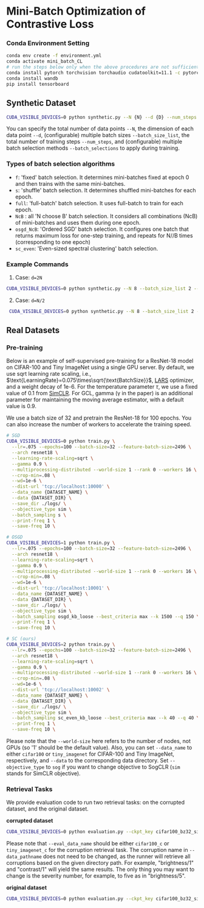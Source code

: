 # Mini-Batch Optimization of Contrastive Loss

### Conda Environment Setting

```bash
conda env create -f environment.yml
conda activate mini_batch_CL
# run the steps below only when the above procedures are not sufficient
conda install pytorch torchvision torchaudio cudatoolkit=11.1 -c pytorch -c nvidia
conda install wandb
pip install tensorboard
```

## Synthetic Dataset

```bash
CUDA_VISIBLE_DEVICES=0 python synthetic.py --N {N} --d {D} --num_steps {NUM_STEPS} --batch_selections {BATCH_SELECTION};
```
You can specify the total number of data points `--N`, the dimension of each data point `--d`, (configurable) multiple batch sizes `--batch_size_list`, the total number of training steps `--num_steps`, and (configurable) multiple batch selection methods `--batch_selections` to apply during training.


### Types of batch selection algorithms

* `f`: 'fixed' batch selection. It determines mini-batches fixed at epoch 0 and then trains with the same mini-batches.
* `s`: 'shuffle' batch selection. It determines shuffled mini-batches for each epoch.
* `full`: 'full-batch' batch selection. It uses full-batch to train for each epoch. 
* `NcB` : all 'N choose B' batch selection. It considers all combinations (NcB) of mini-batches and uses them during one epoch.
* `osgd_NcB`: 'Ordered SGD' batch selection. It configures one batch that returns maximum loss for one-step training, and repeats for N//B times (corresponding to one epoch)
* `sc_even`: 'Even-sized spectral clustering' batch selection. 

### Example Commands

1. Case: `d=2N` 

```bash
CUDA_VISIBLE_DEVICES=0 python synthetic.py --N 8 --batch_size_list 2 --d 16 --num_steps 2000 --batch_selections f s full NcB osgd_NcB sc_even 
```

2. Case: `d=N/2`

```bash
 CUDA_VISIBLE_DEVICES=0 python synthetic.py --N 8 --batch_size_list 2 --d 4 --num_steps 2000 --batch_selections f s full NcB osgd_NcB sc_even 
```

## Real Datasets

### Pre-training

Below is an example of self-supervised pre-training for a ResNet-18 model on CIFAR-100 and Tiny ImageNet using a single GPU server. By default, we use sqrt learning rate scaling, i.e., $\text{LearningRate}=0.075\times\sqrt{\text{BatchSize}}$, [LARS](https://arxiv.org/abs/1708.03888) optimizer, and a weight decay of 1e-6. For the temperature parameter $\tau$, we use a fixed value of $0.1$ from [SimCLR](https://arxiv.org/pdf/2002.05709.pdf). For GCL, gamma (γ in the paper) is an additional parameter for maintaining the moving average estimator, with a default value is $0.9$. 

We use a batch size of 32 and pretrain the ResNet-18 for 100 epochs. You can also increase the number of workers to accelerate the training speed.

```bash
# SGD
CUDA_VISIBLE_DEVICES=0 python train.py \
  --lr=.075 --epochs=100 --batch-size=32 --feature-batch-size=2496 \
  --arch resnet18 \
  --learning-rate-scaling=sqrt \
  --gamma 0.9 \
  --multiprocessing-distributed --world-size 1 --rank 0 --workers 16 \
  --crop-min=.08 \
  --wd=1e-6 \
  --dist-url 'tcp://localhost:10000' \
  --data_name {DATASET_NAME} \
  --data {DATASET_DIR} \
  --save_dir ./logs/ \
  --objective_type sim \
  --batch_sampling s \
  --print-freq 1 \
  --save-freq 10 \

# OSGD
CUDA_VISIBLE_DEVICES=1 python train.py \
  --lr=.075 --epochs=100 --batch-size=32 --feature-batch-size=2496 \
  --arch resnet18 \
  --learning-rate-scaling=sqrt \
  --gamma 0.9 \
  --multiprocessing-distributed --world-size 1 --rank 0 --workers 16 \
  --crop-min=.08 \
  --wd=1e-6 \
  --dist-url 'tcp://localhost:10001' \
  --data_name {DATASET_NAME} \
  --data {DATASET_DIR} \
  --save_dir ./logs/ \
  --objective_type sim \
  --batch_sampling osgd_kb_loose --best_criteria max --k 1500 --q 150 \
  --print-freq 1 \
  --save-freq 10 \

# SC (ours)
CUDA_VISIBLE_DEVICES=2 python train.py \
  --lr=.075 --epochs=100 --batch-size=32 --feature-batch-size=2496 \
  --arch resnet18 \
  --learning-rate-scaling=sqrt \
  --gamma 0.9 \
  --multiprocessing-distributed --world-size 1 --rank 0 --workers 16 \
  --crop-min=.08 \
  --wd=1e-6 \
  --dist-url 'tcp://localhost:10002' \
  --data_name {DATASET_NAME} \
  --data {DATASET_DIR} \
  --save_dir ./logs/ \
  --objective_type sim \
  --batch_sampling sc_even_kb_loose --best_criteria max --k 40 --q 40 \
  --print-freq 1 \
  --save-freq 10 \

```
Please note that the `--world-size` here refers to the number of nodes, not GPUs (so '1' should be the default value). Also, you can set `--data_name` to either `cifar100` or `tiny_imagenet` for CIFAR-100 and Tiny ImageNet, respectively, and `--data` to the corresponding data directory. Set `--objective_type` to `sog` if you want to change objective to SogCLR (`sim` stands for SimCLR objective).

### Retrieval Tasks
We provide evaluation code to run two retrieval tasks: on the corrupted dataset, and the original dataset.

**corrupted dataset**
```bash
CUDA_VISIBLE_DEVICES=0 python evaluation.py --ckpt_key cifar100_bz32_sim_all --evaluation corrupted_top1_accuracy --epoch_list 100 --eval_data_name cifar100_c --data_pathname "brightness/1";
```
Please note that `--eval_data_name` should be either `cifar100_c` or `tiny_imagenet_c` for the corruption retrieval task. The corruption name in `--data_pathname` does not need to be changed, as the runner will retrieve all corruptions based on the given directory path. For example, "brightness/1" and "contrast/1" will yield the same results. The only thing you may want to change is the severity number, for example, to five as in "brightness/5".

**original dataset**
```bash
CUDA_VISIBLE_DEVICES=0 python evaluation.py --ckpt_key cifar100_bz32_sim_all --evaluation top1_accuracy --epoch_list 100 --eval_data_name cifar100;
```
